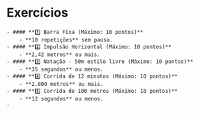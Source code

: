 # Exercícios
	- #### **1️⃣ Barra Fixa (Máximo: 10 pontos)**
		- **10 repetições** sem pausa.
	- #### **2️⃣ Impulsão Horizontal (Máximo: 10 pontos)**
		- **2,42 metros** ou mais.
	- #### **3️⃣ Natação - 50m estilo livre (Máximo: 10 pontos)**
		- **35 segundos** ou menos.
	- #### **4️⃣ Corrida de 12 minutos (Máximo: 10 pontos)**
		- **2.800 metros** ou mais.
	- #### **5️⃣ Corrida de 100 metros (Máximo: 10 pontos)**
		- **12 segundos** ou menos.
	-